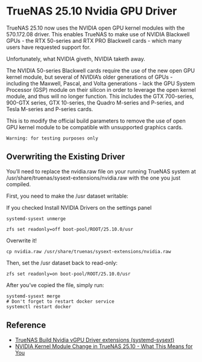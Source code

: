 # TrueNAS 25.10 Nvidia GPU Driver

TrueNAS 25.10 now uses the NVIDIA open GPU kernel modules with the 570.172.08 driver. This enables TrueNAS to make use of NVIDIA Blackwell GPUs - the RTX 50-series and RTX PRO Blackwell cards - which many users have requested support for.

Unfortunately, what NVIDIA giveth, NVIDIA taketh away.

The NVIDIA 50-series Blackwell cards require the use of the new open GPU kernel module, but several of NVIDIA’s older generations of GPUs - including the Maxwell, Pascal, and Volta generations - lack the GPU System Processor (GSP) module on their silicon in order to leverage the open kernel module, and thus will no longer function. This includes the GTX 700-series, 900-GTX series, GTX 10-series, the Quadro M-series and P-series, and Tesla M-series and P-series cards.

This is to modify the official build parameters to remove the use of open GPU kernel module to be compatible with unsupported graphics cards.

`Warning: for testing purposes only`

## Overwriting the Existing Driver

You’ll need to replace the nvidia.raw file on your running TrueNAS system at /usr/share/truenas/sysext-extensions/nvidia.raw with the one you just compiled.

First, you need to make the /usr dataset writable:

If you checked Install NVIDIA Drivers on the settings panel

```shell
systemd-sysext unmerge
```

```shell
zfs set readonly=off boot-pool/ROOT/25.10.0/usr
```

Overwrite it!

```shell
cp nvidia.raw /usr/share/truenas/sysext-extensions/nvidia.raw
```

Then, set the /usr dataset back to read-only:

```shell
zfs set readonly=on boot-pool/ROOT/25.10.0/usr
```

After you’ve copied the file, simply run:

```shell
systemd-sysext merge
# Don't forget to restart docker service
systemctl restart docker
```

## Reference

- [TrueNAS Build Nvidia vGPU Driver extensions (systemd-sysext)](https://www.homelabproject.cc/posts/truenas/truenas-build-nvidia-vgpu-driver-extensions-systemd-sysext/)
- [NVIDIA Kernel Module Change in TrueNAS 25.10 - What This Means for You](https://forums.truenas.com/t/nvidia-kernel-module-change-in-truenas-25-10-what-this-means-for-you)
